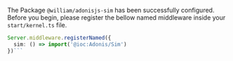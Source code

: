 The Package `@william/adonisjs-sim` has been successfully configured. Before you begin, please register the bellow named middleware
inside your `start/kernel.ts` file.

```ts
Server.middleware.registerNamed({
  sim: () => import('@ioc:Adonis/Sim')
})```